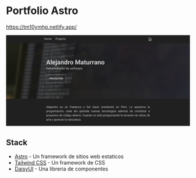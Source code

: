 # Portfolio Astro

https://tm10ymhp.netlify.app/

![thumbnail](./doc/thumb.png)

## Stack

- [Astro](https://astro.build/) - Un framework de sitios web estaticos
- [Tailwind CSS](https://tailwindcss.com/) - Un framework de CSS
- [DaisyUI](https://daisyui.com/) - Una libreria de componentes
